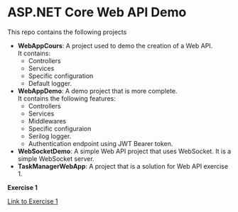 # ASP.NET Core Web API Demo

This repo contains the following projects
- **WebAppCours**: A project used to demo the creation of a Web API.  
It contains:
	- Controllers
	- Services
	- Specific configuration
	- Default logger.
- **WebAppDemo**: A demo project that is more complete.  
It contains the following features:
	- Controllers
	- Services
	- Middlewares
	- Specific configuraion
	- Serilog logger.
	- Authentication endpoint using JWT Bearer token.
- **WebSocketDemo**: A simple Web API project that uses WebSocket. It is a simple WebSocket server.
- **TaskManagerWebApp**: A project that is a solution for Web API exercise 1.

**Exercise 1**

[Link to Exercise 1](Exercice1.md)